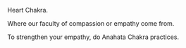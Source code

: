Heart Chakra.

Where our faculty of compassion or empathy come from.

To strengthen your empathy, do Anahata Chakra practices.